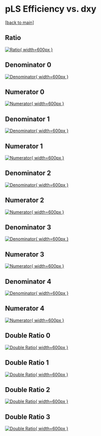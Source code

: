 # pLS Efficiency vs. dxy

[[back to main](./)]



## Ratio

[![Ratio](../mtv/var/pLS_base_0_-1_eff_dxy.png){ width=600px }](../mtv/var/pLS_base_0_-1_eff_dxy.pdf)

## Denominator 0

[![Denominator](../mtv/den/pLS_base_0_-1_eff_dxy_den0.png){ width=600px }](../mtv/den/pLS_base_0_-1_eff_dxy_den0.pdf)

## Numerator 0

[![Numerator](../mtv/num/pLS_base_0_-1_eff_dxy_num0.png){ width=600px }](../mtv/num/pLS_base_0_-1_eff_dxy_num0.pdf)

## Denominator 1

[![Denominator](../mtv/den/pLS_base_0_-1_eff_dxy_den1.png){ width=600px }](../mtv/den/pLS_base_0_-1_eff_dxy_den1.pdf)

## Numerator 1

[![Numerator](../mtv/num/pLS_base_0_-1_eff_dxy_num1.png){ width=600px }](../mtv/num/pLS_base_0_-1_eff_dxy_num1.pdf)

## Denominator 2

[![Denominator](../mtv/den/pLS_base_0_-1_eff_dxy_den2.png){ width=600px }](../mtv/den/pLS_base_0_-1_eff_dxy_den2.pdf)

## Numerator 2

[![Numerator](../mtv/num/pLS_base_0_-1_eff_dxy_num2.png){ width=600px }](../mtv/num/pLS_base_0_-1_eff_dxy_num2.pdf)

## Denominator 3

[![Denominator](../mtv/den/pLS_base_0_-1_eff_dxy_den3.png){ width=600px }](../mtv/den/pLS_base_0_-1_eff_dxy_den3.pdf)

## Numerator 3

[![Numerator](../mtv/num/pLS_base_0_-1_eff_dxy_num3.png){ width=600px }](../mtv/num/pLS_base_0_-1_eff_dxy_num3.pdf)

## Denominator 4

[![Denominator](../mtv/den/pLS_base_0_-1_eff_dxy_den4.png){ width=600px }](../mtv/den/pLS_base_0_-1_eff_dxy_den4.pdf)

## Numerator 4

[![Numerator](../mtv/num/pLS_base_0_-1_eff_dxy_num4.png){ width=600px }](../mtv/num/pLS_base_0_-1_eff_dxy_num4.pdf)

## Double Ratio 0

[![Double Ratio](../mtv/ratio/pLS_base_0_-1_eff_dxy_ratio0.png){ width=600px }](../mtv/ratio/pLS_base_0_-1_eff_dxy_ratio0.pdf)

## Double Ratio 1

[![Double Ratio](../mtv/ratio/pLS_base_0_-1_eff_dxy_ratio1.png){ width=600px }](../mtv/ratio/pLS_base_0_-1_eff_dxy_ratio1.pdf)

## Double Ratio 2

[![Double Ratio](../mtv/ratio/pLS_base_0_-1_eff_dxy_ratio2.png){ width=600px }](../mtv/ratio/pLS_base_0_-1_eff_dxy_ratio2.pdf)

## Double Ratio 3

[![Double Ratio](../mtv/ratio/pLS_base_0_-1_eff_dxy_ratio3.png){ width=600px }](../mtv/ratio/pLS_base_0_-1_eff_dxy_ratio3.pdf)

